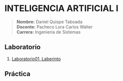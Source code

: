# INTELIGENCIA ARTIFICIAL I
> **Nombre:** Daniel Quispe Taboada <br>
> **Docente:** Pacheco Lora Carlos Walter <br>
> **Carrera:** Ingenieria de Sistemas
## Laboratorio
1. [Laboratorio01, Laberinto](https://github.com/DanielQuispeT/SIS420_DQT/tree/main/Laboratorio/Laboratorio01)
## Práctica
